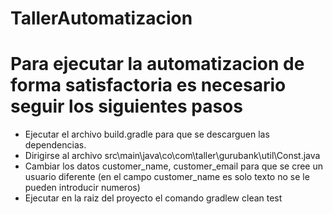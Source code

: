 # TallerAutomatizacion


# Para ejecutar la automatizacion de forma satisfactoria es necesario seguir los siguientes pasos

- Ejecutar el archivo build.gradle para que se descarguen las dependencias.
- Dirigirse al archivo src\main\java\co\com\taller\gurubank\util\Const.java
- Cambiar los datos customer_name, customer_email para que se cree un usuario diferente (en el campo customer_name es solo texto no se le pueden introducir numeros)
- Ejecutar en la raiz del proyecto el comando gradlew clean test
